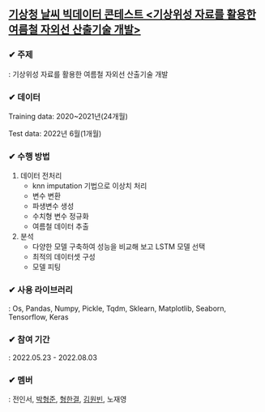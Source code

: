 ## [기상청 날씨 빅데이터 콘테스트 <기상위성 자료를 활용한 여름철 자외선 산출기술 개발>](https://bd.kma.go.kr/contest/main.do)

### ✔ 주제

: 기상위성 자료를 활용한 여름철 자외선 산출기술 개발

### ✔ 데이터

Training data: 2020~2021년(24개월)

Test data: 2022년 6월(1개월)

### ✔ 수행 방법

1. 데이터 전처리
   - knn imputation 기법으로 이상치 처리
   - 변수 변환
   - 파생변수 생성
   - 수치형 변수 정규화
   - 여름철 데이터 추출
2. 분석
   - 다양한 모델 구축하여 성능을 비교해 보고 LSTM 모델 선택
   - 최적의 데이터셋 구성
   - 모델 피팅 

### ✔ 사용 라이브러리

: Os, Pandas, Numpy, Pickle, Tqdm, Sklearn, Matplotlib, Seaborn, Tensorflow, Keras

### ✔ 참여 기간

: 2022.05.23 - 2022.08.03

### ✔ 멤버

: 전인서, [박형준](https://github.com/PHJoon), [형한결](https://github.com/hankaul), [김원빈](https://github.com/BaeJjangE), 노재영

